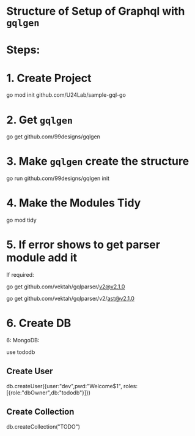 # Structure of Setup of Graphql with `gqlgen`

# Steps:

# 1. Create Project

go mod init github.com/U24Lab/sample-gql-go

# 2. Get `gqlgen`

go get github.com/99designs/gqlgen

# 3. Make `gqlgen` create the structure

go run github.com/99designs/gqlgen init

# 4. Make the Modules Tidy

go mod tidy

# 5. If error shows to get parser module add it

If required:

go get github.com/vektah/gqlparser/v2@v2.1.0

go get github.com/vektah/gqlparser/v2/ast@v2.1.0

# 6. Create DB

6: MongoDB:

use tododb

## Create User

db.createUser({user:"dev",pwd:"Welcome$1", roles:[{role:"dbOwner",db:"tododb"}]})

## Create Collection

db.createCollection("TODO")
